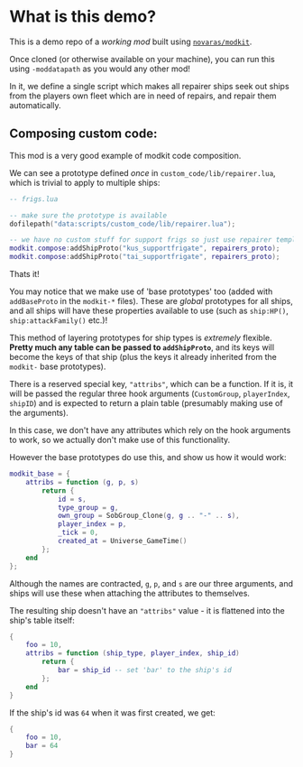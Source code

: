 # What is this demo?

This is a demo repo of a _working mod_ built using [`novaras/modkit`](https://github.com/Novaras/modkit).

Once cloned (or otherwise available on your machine), you can run this using `-moddatapath` as you would any other mod!

In it, we define a single script which makes all repairer ships seek out ships from the players own fleet which are in need of repairs, and repair them automatically.

## Composing custom code:

This mod is a very good example of modkit code composition.

We can see a prototype defined _once_ in `custom_code/lib/repairer.lua`, which is trivial to apply to multiple ships:

```lua
-- frigs.lua

-- make sure the prototype is available
dofilepath("data:scripts/custom_code/lib/repairer.lua");

-- we have no custom stuff for support frigs so just use repairer template directly
modkit.compose:addShipProto("kus_supportfrigate", repairers_proto);
modkit.compose:addShipProto("tai_supportfrigate", repairers_proto);
```

Thats it!

You may notice that we make use of 'base prototypes' too (added with `addBaseProto` in the `modkit-*` files). These are _global_ prototypes for all ships, and all ships will have these properties available to use (such as `ship:HP()`, `ship:attackFamily()` etc.)!

This method of layering prototypes for ship types is _extremely_ flexible. **Pretty much any table can be passed to `addShipProto`**, and its keys will become the keys of that ship (plus the keys it already inherited from the `modkit-` base prototypes).

There is a reserved special key, `"attribs"`, which can be a function. If it is, it will be passed the regular three hook arguments (`CustomGroup`, `playerIndex`, `shipID`) and is expected to return a plain table (presumably making use of the arguments).

In this case, we don't have any attributes which rely on the hook arguments to work, so we actually don't make use of this functionality.

However the base prototypes do use this, and show us how it would work:

```lua
modkit_base = {
	attribs = function (g, p, s)
		return {
			id = s,
			type_group = g,
			own_group = SobGroup_Clone(g, g .. "-" .. s),
			player_index = p,
			_tick = 0,
			created_at = Universe_GameTime()
		};
	end
};
```

Although the names are contracted, `g`, `p`, and `s` are our three arguments, and ships will use these when attaching the attributes to themselves.

The resulting ship doesn't have an `"attribs"` value - it is flattened into the ship's table itself:

```lua
{
	foo = 10,
	attribs = function (ship_type, player_index, ship_id)
		return {
			bar = ship_id -- set 'bar' to the ship's id
		};
	end
}
```

If the ship's id was `64` when it was first created, we get:

```lua
{
	foo = 10,
	bar = 64
}
```